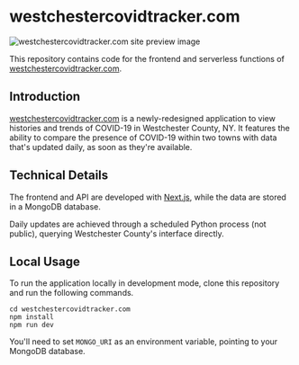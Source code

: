 # westchestercovidtracker.com

![westchestercovidtracker.com site preview image](https://i.imgur.com/23fIydg.png)


This repository contains code for the frontend and serverless functions of [westchestercovidtracker.com](https://westchestercovidtracker.com).

## Introduction 
[westchestercovidtracker.com](https://westchestercovidtracker.com) is a newly-redesigned application to view histories and trends of COVID-19 in Westchester County, NY. It features the ability to compare the presence of COVID-19 within two towns with data that's updated daily, as soon as they're available.

## Technical Details

The frontend and API are developed with [Next.js](https://nextjs.org/), while the data are stored in a MongoDB database.

Daily updates are achieved through a scheduled Python process (not public), querying Westchester County's interface directly.

## Local Usage

To run the application locally in development mode, clone this repository and run the following commands.
```
cd westchestercovidtracker.com
npm install
npm run dev
```
You'll need to set `MONGO_URI` as an environment variable, pointing to your MongoDB database.
